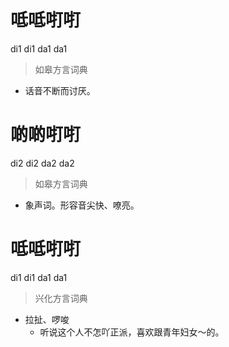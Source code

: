 # 呧呧咑咑
di1 di1 da1 da1
> 如皋方言词典
- 话音不断而讨厌。

# 啲啲咑咑
di2 di2 da2 da2
> 如皋方言词典
- 象声词。形容音尖快、嘹亮。

# 呧呧咑咑
di1 di1 da1 da1
> 兴化方言词典
- 拉扯、啰唆
  - 听说这个人不怎吖正派，喜欢跟青年妇女～的。
